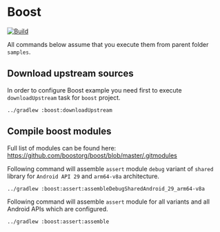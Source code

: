 # Boost

[![Build](https://github.com/Anatolii/gradle-cpp-cross-platform/workflows/Boost/badge.svg)](https://github.com/Anatolii/gradle-cpp-cross-platform/actions)

All commands below assume that you execute them from parent folder `samples`.

## Download upstream sources

In order to configure Boost example you need first to execute `downloadUpstream` task for `boost` project.

```shell script
../gradlew :boost:downloadUpstream
```

## Compile boost modules

Full list of modules can be found here: https://github.com/boostorg/boost/blob/master/.gitmodules

Following command will assemble `assert` module `debug` variant of `shared` library for `Android API 29` and `arm64-v8a` architecture.

```shell script
../gradlew :boost:assert:assembleDebugSharedAndroid_29_arm64-v8a
```

Following command will assemble `assert` module for all variants and all Android APIs which are configured.

```shell script
../gradlew :boost:assert:assemble
```